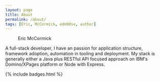 ```yaml
---
layout: page
title: About
permalink: /about/
tags: [Eric, McCormick, edm00se, author]
---
```


<figure class="about-fig">
  <amp-img src="{{ site.author_image }}?s=260" width="260" height="260" layout="fixed" alt="{{ site.owner.name }}'s photo" itemprop="image" class="post-avatar img-circle" data-toggle="tooltip" title="that's me!"></amp-img>
  <span class="about-name">Eric McCormick</span>
  <amp-img src="https://i.stack.imgur.com/YcEnK.png" width="175" height="42" layout="fixed" alt="IBM Champion logo" itemprop="image" class="champion-logo"></amp-img>
</figure>

A full-stack developer, I have an passion for application structure, framework adoption, automation in tooling and deployment. My stack is generally either a Java plus RESTful API focused approach on IBM's Domino/XPages platform or Node with Express.

<!--
I've had the honor of being [named an IBM Champion for 2015](/self-promotion/they-made-me-a-champion) [and 2016](https://www.ibm.com/developerworks/community/blogs/ibmchampion/entry/Announcing_the_IBM_Champion_Class_of_2016_for_IBM_Social_Business?lang=en) (in Collaboration Solutions).
-->

{% include badges.html %}
